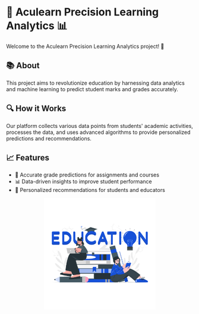 <!DOCTYPE html>
<html>
<body>
    <h1>📘 Aculearn Precision Learning Analytics 📊</h1>
    <p>Welcome to the Aculearn Precision Learning Analytics project! 🚀</p>
    <h2>📚 About</h2>
    <p>This project aims to revolutionize education by harnessing data analytics and machine learning to predict student marks and grades accurately.</p>
    <h2>🔍 How it Works</h2>
    <p>Our platform collects various data points from students' academic activities, processes the data, and uses advanced algorithms to provide personalized predictions and recommendations.</p>
    <h2>📈 Features</h2>
    <ul>
        <li>🎯 Accurate grade predictions for assignments and courses</li>
        <li>📊 Data-driven insights to improve student performance</li>
        <li>👥 Personalized recommendations for students and educators</li>
    </ul>
    <div style="text-align: center;">
        <img src="aculearn.png" alt="Aculearn Logo" width="300">
    </div>
</body>
</html>

